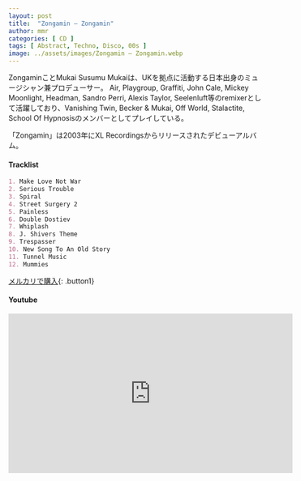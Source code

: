 ```yaml
---
layout: post
title:  "Zongamin – Zongamin"
author: mmr
categories: [ CD ]
tags: [ Abstract, Techno, Disco, 00s ]
image: ../assets/images/Zongamin – Zongamin.webp
---
```


ZongaminことMukai Susumu Mukaiは、UKを拠点に活動する日本出身のミュージシャン兼プロデューサー。 Air, Playgroup, Graffiti, John Cale, Mickey Moonlight, Headman, Sandro Perri, Alexis Taylor, Seelenluft等のremixerとして活躍しており、Vanishing Twin, Becker & Mukai, Off World, Stalactite, School Of Hypnosisのメンバーとしてプレイしている。

「Zongamin」は2003年にXL Recordingsからリリースされたデビューアルバム。

#### Tracklist
```md
1. Make Love Not War
2. Serious Trouble
3. Spiral
4. Street Surgery 2
5. Painless
6. Double Dostiev
7. Whiplash
8. J. Shivers Theme
9. Trespasser
10. New Song To An Old Story
11. Tunnel Music
12. Mummies
```


[メルカリで購入](https://jp.mercari.com/item/m75936834984?afid=6142608987){: .button1}


#### Youtube
<iframe width="560" height="315" src="https://www.youtube.com/embed/1awdfNI69Bk?si=j7c9I05hSXHq0uDF" title="YouTube video player" frameborder="0" allow="accelerometer; autoplay; clipboard-write; encrypted-media; gyroscope; picture-in-picture; web-share" referrerpolicy="strict-origin-when-cross-origin" allowfullscreen></iframe>